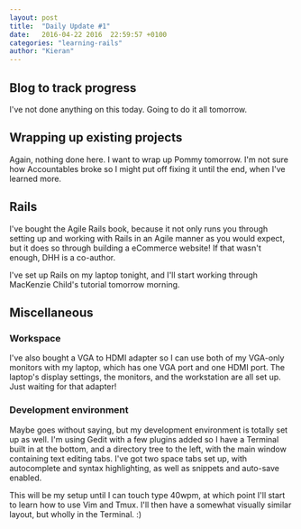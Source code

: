 ```yaml
---
layout: post
title:  "Daily Update #1"
date:   2016-04-22 2016  22:59:57 +0100
categories: "learning-rails"
author: "Kieran"
---
```

## Blog to track progress

I've not done anything on this today. Going to do it all tomorrow.

## Wrapping up existing projects

Again, nothing done here. I want to wrap up Pommy tomorrow. I'm not sure how Accountables broke so I might put off fixing it until the end, when I've learned more. 

## Rails

I've bought the Agile Rails book, because it not only runs you through setting up and working with Rails in an Agile manner as you would expect, but it does so through building a eCommerce website! If that wasn't enough, DHH is a co-author.

I've set up Rails on my laptop tonight, and I'll start working through MacKenzie Child's tutorial tomorrow morning.

## Miscellaneous

### Workspace

I've also bought a VGA to HDMI adapter so I can use both of my VGA-only monitors with my laptop, which has one VGA port and one HDMI port. The laptop's display settings, the monitors, and the workstation are all set up. Just waiting for that adapter!

### Development environment

Maybe goes without saying, but my development environment is totally set up as well. I'm using Gedit with a few plugins added so I have a Terminal built in at the bottom, and a directory tree to the left, with the main window containing text editing tabs. I've got two space tabs set up, with autocomplete and syntax highlighting, as well as snippets and auto-save enabled.

This will be my setup until I can touch type 40wpm, at which point I'll start to learn how to use Vim and Tmux. I'll then have a somewhat visually similar layout, but wholly in the Terminal. :)
